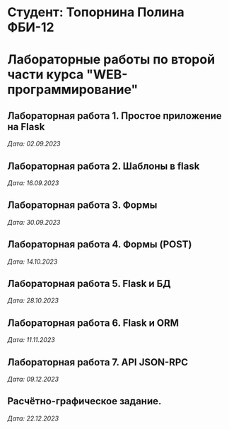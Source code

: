 # Студент: Топорнина Полина ФБИ-12

# Лабораторные работы по второй части курса "WEB-программирование"

## Лабораторная работа 1. Простое приложение на Flask

*Дата: 02.09.2023*

## Лабораторная работа 2. Шаблоны в flask

*Дата: 16.09.2023*

## Лабораторная работа 3. Формы

*Дата: 30.09.2023*

## Лабораторная работа 4. Формы (POST)

*Дата: 14.10.2023*

## Лабораторная работа 5. Flask и БД

*Дата: 28.10.2023*

## Лабораторная работа 6. Flask и ORM

*Дата: 11.11.2023*

## Лабораторная работа 7. API JSON-RPC

*Дата: 09.12.2023*

## Расчётно-графическое задание.

*Дата: 22.12.2023*
